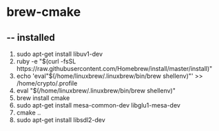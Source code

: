 # brew-cmake
--
installed
--
<ol>
  <li>sudo apt-get install libuv1-dev</li>
    <li>ruby -e "$(curl -fsSL https://raw.githubusercontent.com/Homebrew/install/master/install)"</li>
     <li>echo 'eval"$(/home/linuxbrew/.linuxbrew/bin/brew shellenv)"' >> /home/crypto/.profile</li>
      <li>eval "$(/home/linuxbrew/.linuxbrew/bin/brew shellenv)"</li>
       <li>brew install cmake</li>
        <li>sudo apt-get install mesa-common-dev libglu1-mesa-dev</li>
         <li>cmake ..</li>
          <li>sudo apt-get install libsdl2-dev</li>
          </ol> 
